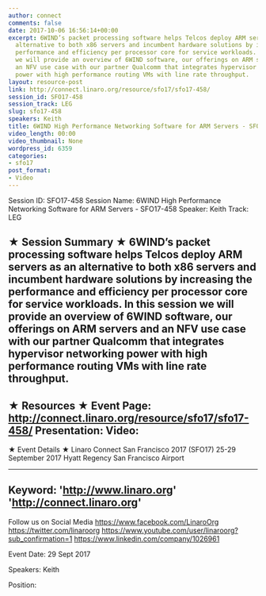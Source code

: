 ```yaml
---
author: connect
comments: false
date: 2017-10-06 16:56:14+00:00
excerpt: 6WIND’s packet processing software helps Telcos deploy ARM servers as an
  alternative to both x86 servers and incumbent hardware solutions by increasing the
  performance and efficiency per processor core for service workloads. In this session
  we will provide an overview of 6WIND software, our offerings on ARM servers and
  an NFV use case with our partner Qualcomm that integrates hypervisor networking
  power with high performance routing VMs with line rate throughput.
layout: resource-post
link: http://connect.linaro.org/resource/sfo17/sfo17-458/
session_id: SFO17-458
session_track: LEG
slug: sfo17-458
speakers: Keith
title: 6WIND High Performance Networking Software for ARM Servers - SFO17-458
video_length: 00:00
video_thumbnail: None
wordpress_id: 6359
categories:
- sfo17
post_format:
- Video
---
```


Session ID: SFO17-458
Session Name: 6WIND High Performance Networking Software for ARM Servers - SFO17-458
Speaker: Keith
Track: LEG


★ Session Summary ★
6WIND’s packet processing software helps Telcos deploy ARM servers as an alternative to both x86 servers and incumbent hardware solutions by increasing the performance and efficiency per processor core for service workloads. In this session we will provide an overview of 6WIND software, our offerings on ARM servers and an NFV use case with our partner Qualcomm that integrates hypervisor networking power with high performance routing VMs with line rate throughput.
---------------------------------------------------
★ Resources ★
Event Page: http://connect.linaro.org/resource/sfo17/sfo17-458/
Presentation: 
Video: 
 ---------------------------------------------------

★ Event Details ★
Linaro Connect San Francisco 2017 (SFO17)
25-29 September 2017
Hyatt Regency San Francisco Airport

---------------------------------------------------
Keyword: 
'http://www.linaro.org'
'http://connect.linaro.org'
---------------------------------------------------
Follow us on Social Media
https://www.facebook.com/LinaroOrg
https://twitter.com/linaroorg
https://www.youtube.com/user/linaroorg?sub_confirmation=1
https://www.linkedin.com/company/1026961

Event Date: 29 Sept 2017

Speakers: Keith

Position: 
